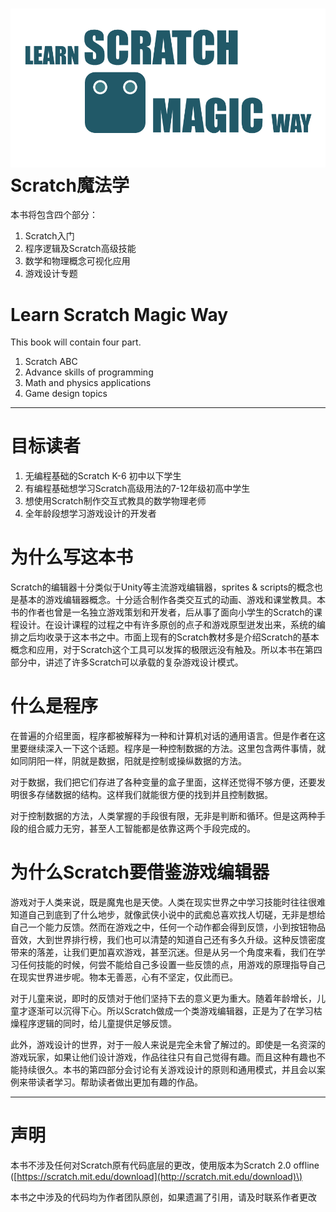# ![](/assets/图片1.png)Scratch魔法学

本书将包含四个部分：

1. Scratch入门
2. 程序逻辑及Scratch高级技能
3. 数学和物理概念可视化应用
4. 游戏设计专题

# Learn Scratch Magic Way

This book will contain four part.

1. Scratch ABC
2. Advance skills of programming
3. Math and physics applications
4. Game design topics

---

# 目标读者

1. 无编程基础的Scratch K-6 初中以下学生
2. 有编程基础想学习Scratch高级用法的7-12年级初高中学生
3. 想使用Scratch制作交互式教具的数学物理老师
4. 全年龄段想学习游戏设计的开发者

# 为什么写这本书

Scratch的编辑器十分类似于Unity等主流游戏编辑器，sprites & scripts的概念也是基本的游戏编辑器概念。十分适合制作各类交互式的动画、游戏和课堂教具。本书的作者也曾是一名独立游戏策划和开发者，后从事了面向小学生的Scratch的课程设计。在设计课程的过程之中有许多原创的点子和游戏原型迸发出来，系统的编排之后均收录于这本书之中。市面上现有的Scratch教材多是介绍Scratch的基本概念和应用，对于Scratch这个工具可以发挥的极限远没有触及。所以本书在第四部分中，讲述了许多Scratch可以承载的复杂游戏设计模式。

# 什么是程序

在普遍的介绍里面，程序都被解释为一种和计算机对话的通用语言。但是作者在这里要继续深入一下这个话题。程序是一种控制数据的方法。这里包含两件事情，就如同阴阳一样，阴就是数据，阳就是控制或操纵数据的方法。

对于数据，我们把它们存进了各种变量的盒子里面，这样还觉得不够方便，还要发明很多存储数据的结构。这样我们就能很方便的找到并且控制数据。

对于控制数据的方法，人类掌握的手段很有限，无非是判断和循环。但是这两种手段的组合威力无穷，甚至人工智能都是依靠这两个手段完成的。

# 为什么Scratch要借鉴游戏编辑器

游戏对于人类来说，既是魔鬼也是天使。人类在现实世界之中学习技能时往往很难知道自己到底到了什么地步，就像武侠小说中的武痴总喜欢找人切磋，无非是想给自己一个能力反馈。然而在游戏之中，任何一个动作都会得到反馈，小到按钮物品音效，大到世界排行榜，我们也可以清楚的知道自己还有多久升级。这种反馈密度带来的落差，让我们更加喜欢游戏，甚至沉迷。但是从另一个角度来看，我们在学习任何技能的时候，何尝不能给自己多设置一些反馈的点，用游戏的原理指导自己在现实世界进步呢。物本无善恶，心有不坚定，仅此而已。

对于儿童来说，即时的反馈对于他们坚持下去的意义更为重大。随着年龄增长，儿童才逐渐可以沉得下心。所以Scratch做成一个类游戏编辑器，正是为了在学习枯燥程序逻辑的同时，给儿童提供足够反馈。

此外，游戏设计的世界，对于一般人来说是完全未曾了解过的。即使是一名资深的游戏玩家，如果让他们设计游戏，作品往往只有自己觉得有趣。而且这种有趣也不能持续很久。本书的第四部分会讨论有关游戏设计的原则和通用模式，并且会以案例来带读者学习。帮助读者做出更加有趣的作品。

---

# 声明

本书不涉及任何对Scratch原有代码底层的更改，使用版本为Scratch 2.0 offline \([https://scratch.mit.edu/download](http://scratch.mit.edu/download)\)

本书之中涉及的代码均为作者团队原创，如果遗漏了引用，请及时联系作者更改

